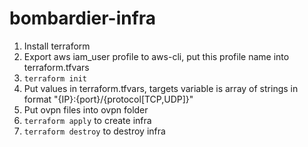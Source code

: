 # bombardier-infra

1. Install terraform
2. Export aws iam_user profile to aws-cli, put this profile name into terraform.tfvars
3. ```terraform init```
4. Put values in terraform.tfvars, targets variable is array of strings in format "{IP}:{port}/{protocol[TCP,UDP]}" 
5. Put ovpn files into ovpn folder
6. ```terraform apply``` to create infra 
7. ```terraform destroy``` to destroy infra
